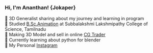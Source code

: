 <!-- Level 1: Simple bio and stats -->

### Hi, I'm Ananthan! {Jokaper}

💜 3D Generalist sharing about my journey and learning in program <br />
💜 Studied [B.Sc.Animation](https://www.youtube.com/@jokaper-2153) at Subbalakshmi Lakshmipathy College of Science, Tamilnadu <br />
💜 Making 3D Model and sell in online [CG Trader](https://www.cgtrader.com/designers/JOKAPER-21) <br />
💜 Currently learning about python for blender <br />
💜 My Personal [Instagram](https://www.instagram.com/oivja_21?igsh=MXVncW5zMnBoNno4MQ==) <br />
